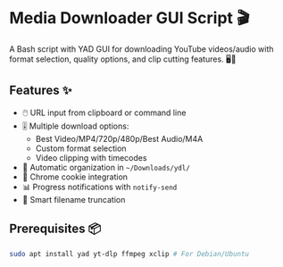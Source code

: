 # Media Downloader GUI Script 🎬

A Bash script with YAD GUI for downloading YouTube videos/audio with format selection, quality options, and clip cutting features. 🖥️🔧

## Features ✨
- 🖱️ URL input from clipboard or command line
- 🎚️ Multiple download options:
  - Best Video/MP4/720p/480p/Best Audio/M4A
  - Custom format selection
  - Video clipping with timecodes
- 📁 Automatic organization in `~/Downloads/ydl/`
- 🔐 Chrome cookie integration
- 📊 Progress notifications with `notify-send`
- 📝 Smart filename truncation

## Prerequisites 📦
```bash
sudo apt install yad yt-dlp ffmpeg xclip # For Debian/Ubuntu
